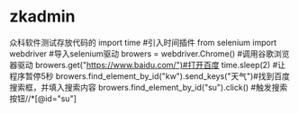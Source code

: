 # zkadmin
众科软件测试存放代码的
import time   #引入时间插件
from selenium import webdriver #导入selenium驱动
browers = webdriver.Chrome()   #调用谷歌浏览器驱动
browers.get("https://www.baidu.com/")#打开百度
time.sleep(2)                          #让程序暂停5秒
browers.find_element_by_id("kw").send_keys("天气")#找到百度搜索框，并填入搜索内容
browers.find_element_by_id("su").click()         #触发搜索按钮//*[@id="su"]
